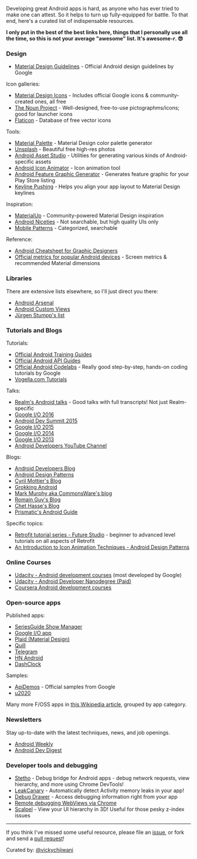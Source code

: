 Developing great Android apps is hard, as anyone who has ever tried to make one can attest. So it helps to turn up fully-equipped for battle. To that end, here's a curated list of indispensable resources.

**I only put in the best of the best links here, things that I personally use all the time, so this is not your average "awesome" list. It's awesome-*r*. 😎**


### Design

- [Material Design Guidelines][55] - Official Android design guidelines by Google

Icon galleries:

- [Material Design Icons][51] - Includes official Google icons & community-created ones, all free
- [The Noun Project][58] - Well-designed, free-to-use pictographms/icons; good for launcher icons
- [Flaticon][48] - Database of free vector icons

Tools:

- [Material Palette][50] - Material Design color palette generator
- [Unsplash][57] - Beautiful free high-res photos
- [Android Asset Studio][40] - Utilities for generating various kinds of Android-specific assets
- [Android Icon Animator][42] - Icon animation tool
- [Android Feature Graphic Generator][52] - Generates feature graphic for your Play Store listing
- [Keyline Pushing][54] - Helps you align your app layout to Material Design keylines

Inspiration:

- [MaterialUp][49] - Community-powered Material Design inspiration
- [Android Niceties][45] - Not searchable, but high quality UIs only
- [Mobile Patterns][41] - Categorized, searchable

Reference:

- [Android Cheatsheet for Graphic Designers][47]
- [Official metrics for popular Android devices][56] - Screen metrics & recommended Material dimensions


### Libraries

There are extensive lists elsewhere, so I'll just direct you there:

- [Android Arsenal][60]
- [Android Custom Views][61]
- [Jürgen Stumpp's list][62]


### Tutorials and Blogs

Tutorials:

- [Official Android Training Guides][26]
- [Official Android API Guides][27]
- [Official Android Codelabs][36] - Really good step-by-step, hands-on coding tutorials by Google
- [Vogella.com Tutorials][32]

Talks:

- [Realm's Android talks][38] - Good talks with full transcripts! Not just Realm-specific
- [Google I/O 2016][35]
- [Android Dev Summit 2015][37]
- [Google I/O 2015][34]
- [Google I/O 2014][30]
- [Google I/O 2013][31]
- [Android Developers YouTube Channel][29]

Blogs:

- [Android Developers Blog][20]
- [Android Design Patterns][21]
- [Cyril Mottier's Blog][33]
- [Grokking Android][22]
- [Mark Murphy aka CommonsWare's blog][29]
- [Romain Guy's Blog][24]
- [Chet Hasse's Blog][25]
- [Prismatic's Android Guide][28]

Specific topics:

- [Retrofit tutorial series - Future Studio][120] - beginner to advanced level tutorials on all aspects of Retrofit
- [An Introduction to Icon Animation Techniques - Android Design Patterns][39]


### Online Courses

- [Udacity - Android development courses][70] (most developed by Google)
- [Udacity - Android Developer Nanodegree (Paid)][71]
- [Coursera Android development courses][72]


### Open-source apps

Published apps:

- [SeriesGuide Show Manager][1]
- [Google I/O app][2]
- [Plaid (Material Design)][10]
- [Quill][11]
- [Telegram][8]
- [HN Android][5]
- [DashClock][6]

Samples:

- [ApiDemos][4] - Official samples from Google
- [u2020][3]

Many more F/OSS apps in [this Wikipedia article][7], grouped by app category.


### Newsletters

Stay up-to-date with the latest techniques, news, and job openings.

- [Android Weekly][90]
- [Android Dev Digest][91]


### Developer tools and debugging

- [Stetho][83] - Debug bridge for Android apps - debug network requests, view hierarchy, and more using Chrome DevTools!
- [LeakCanary][84] - Automatically detect Activity memory leaks in your app!
- [Debug Drawer][85] - Access debugging information right from your app
- [Remote debugging WebViews via Chrome][81]
- [Scalpel][82] - View your UI hierarchy in 3D! Useful for those pesky z-index issues


-----

If you think I've missed some useful resource, please file an [issue](https://github.com/vickychijwani/android-dev/issues), or fork and send a [pull request](https://github.com/vickychijwani/android-dev/pulls)!

Curated by: [@vickychijwani](https://github.com/vickychijwani)


[1]: https://github.com/UweTrottmann/SeriesGuide
[2]: http://code.google.com/p/iosched/
[3]: https://github.com/JakeWharton/u2020
[4]: http://developer.android.com/samples/index.html
[5]: https://github.com/manmal/hn-android/
[6]: https://code.google.com/p/dashclock/
[7]: http://en.wikipedia.org/wiki/List_of_free_and_open-source_Android_applications
[8]: https://github.com/DrKLO/Telegram
[9]: unused
[10]: https://github.com/nickbutcher/plaid
[11]: https://github.com/vickychijwani/quill/

[20]: http://android-developers.blogspot.com/
[21]: http://www.androiddesignpatterns.com/
[22]: http://www.grokkingandroid.com/
[23]: http://cyrilmottier.com/
[24]: http://www.curious-creature.com/
[25]: http://graphics-geek.blogspot.com/
[26]: http://developer.android.com/training/index.html
[27]: http://developer.android.com/guide/index.html
[28]: https://github.com/nstevens/androidguide/wiki
[29]: https://www.youtube.com/user/androiddevelopers
[30]: https://www.youtube.com/playlist?list=PLCHiSeaFvm6RE9ypBzJtHnb87qh6sjUlk
[31]: https://www.youtube.com/playlist?list=PLWz5rJ2EKKc9WGUwq2gQ-coU3fSyexgOx
[32]: http://www.vogella.com/tutorials/android.html
[33]: https://commonsware.com/blog/
[34]: https://www.youtube.com/playlist?list=PLOU2XLYxmsIJkggzcouEOEcnjDIyJNyAN
[35]: https://www.youtube.com/playlist?list=PLWz5rJ2EKKc8jQTUYvIfqA9lMvSGQWtte
[36]: https://codelabs.developers.google.com/?cat=Android
[37]: https://www.youtube.com/playlist?list=PLWz5rJ2EKKc_Tt7q77qwyKRgytF1RzRx8
[38]: https://realm.io/news/tags/android/
[39]: http://www.androiddesignpatterns.com/2016/11/introduction-to-icon-animation-techniques.html
[120]: https://futurestud.io/tutorials/retrofit-getting-started-and-android-client

[40]: https://romannurik.github.io/AndroidAssetStudio/
[41]: http://www.mobile-patterns.com
[42]: https://romannurik.github.io/AndroidIconAnimator/
[43]: https://developer.android.com/design/material/index.html
[44]: http://android.inspired-ui.com/
[45]: http://androidniceties.tumblr.com/
[46]: unused
[47]: http://petrnohejl.github.io/Android-Cheatsheet-For-Graphic-Designers/
[48]: http://www.flaticon.com/
[49]: https://material.uplabs.com/
[50]: http://materialpalette.com/
[51]: http://materialdesignicons.com/
[52]: http://www.norio.be/android-feature-graphic-generator/
[53]: unused
[54]: https://play.google.com/store/apps/details?id=com.faizmalkani.keylines&hl=en
[55]: https://material.io/spec/
[56]: https://material.io/devices/
[57]: https://unsplash.com/collections
[58]: https://thenounproject.com

[60]: http://android-arsenal.com/
[61]: http://androidcustomviews.com/
[62]: https://github.com/JStumpp/awesome-android

[70]: https://www.udacity.com/courses/android
[71]: https://www.udacity.com/course/android-developer-nanodegree-by-google--nd801
[72]: https://www.coursera.org/courses?_facet_changed_=true&domains=computer-science&query=android

[80]: https://developer.android.com/studio/index.html
[81]: https://developer.chrome.com/devtools/docs/remote-debugging#debugging-webviews
[82]: https://github.com/JakeWharton/scalpel
[83]: http://facebook.github.io/stetho/
[84]: https://github.com/square/leakcanary
[85]: https://github.com/palaima/DebugDrawer

[90]: http://androidweekly.net/
[91]: https://www.androiddevdigest.com/
